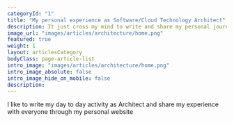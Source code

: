 ```yaml
---
categoryId: "1"
title: "My personal experience as Software/Cloud Technology Architect"
description: It just cross my mind to write and share my personal journey and understanding as Software Architect/ Cloud Architect. 
image_url: "images/articles/architecture/home.png"
featured: true
weight: 1
layout: articlesCategory
bodyClass: page-article-list
intro_image: "images/articles/architecture/home.png"
intro_image_absolute: false
intro_image_hide_on_mobile: false
description:  
---
```


I like to write my day to day activity as Architect and share my experience with everyone through my personal website